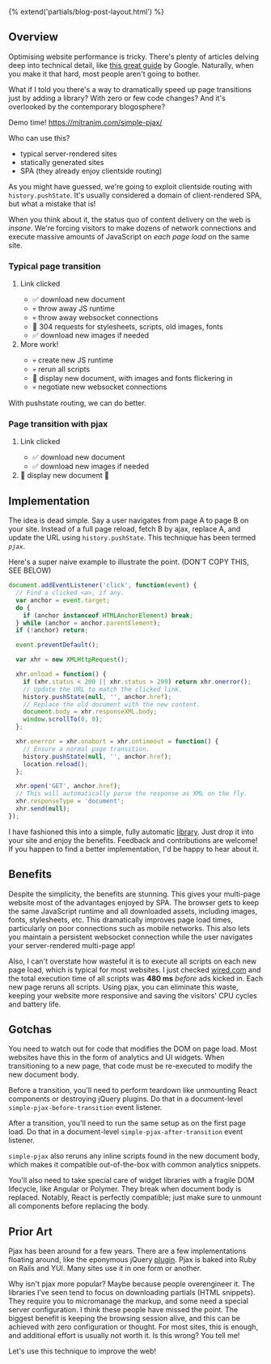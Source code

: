 {% extend('partials/blog-post-layout.html') %}

## Overview

Optimising website performance is tricky. There's plenty of articles delving
deep into technical detail, like
[this great guide](https://developers.google.com/web/fundamentals/performance/critical-rendering-path/analyzing-crp?hl=en)
by Google. Naturally, when you make it that
hard, most people aren't going to bother.

What if I told you there's a way to dramatically speed up page transitions
just by adding a library? With zero or few code changes? And it's overlooked by
the contemporary blogosphere?

<p class="text-larger">
  <span>Demo time!</span>
  <a href="https://mitranim.com/simple-pjax/" target="_blank">https://mitranim.com/simple-pjax/</a>
  <a href="https://github.com/Mitranim/simple-pjax" target="_blank" class="fa fa-github inline"></a>
</p>

Who can use this?

<ul class="list-unstyled">
  <li><span class="fa fa-check text-blue"></span> typical server-rendered sites</li>
  <li><span class="fa fa-check text-blue"></span> statically generated sites</li>
  <li><span class="fa fa-times text-red"></span> SPA (they already enjoy clientside routing)</li>
</ul>

As you might have guessed, we're going to exploit clientside routing with
`history.pushState`. It's usually considered a domain of client-rendered SPA,
but what a mistake that is!

When you think about it, the status quo of content delivery on the web is
_insane_. We're forcing visitors to make dozens of network connections and
execute massive amounts of JavaScript on _each page load_ on the same site.

<h3>
  <span class="fa fa-thumbs-o-down"></span>
  <span>Typical page transition</span>
</h3>

<ol>
  <li>Link clicked</li>

  <ul class="list-unstyled">
    <li>✅ download new document
    <li>💀 throw away JS runtime
    <li>💀 throw away websocket connections
    <li>💩 304 requests for stylesheets, scripts, old images, fonts</li>
    <li>✅ download new images if needed</li>
  </ul>

  <li>More work!</li>
  <ul class="list-unstyled">
    <li>💀 create new JS runtime</li>
    <li>💀 rerun all scripts</li>
    <li>🎂 display new document, with images and fonts flickering in</li>
    <li>💀 negotiate new websocket connections</li>
  </ul>
</ol>

With pushstate routing, we can do better.

<h3>
  <span class="fa fa-thumbs-o-up"></span>
  <span>Page transition with pjax</span>
</h3>

<ol>
  <li>Link clicked</li>

  <ul class="list-unstyled">
    <li>✅ download new document</li>
    <li>✅ download new images if needed</li>
  </ul>

  <li>🎂 display new document 🎉</li>
</ol>

## Implementation

The idea is dead simple. Say a user navigates from page A to page B on your site.
Instead of a full page reload, fetch B by ajax, replace A, and update the URL
using `history.pushState`. This technique has been termed _`pjax`_.

Here's a super naive example to illustrate the point. (DON'T COPY THIS, SEE BELOW)

```javascript
document.addEventListener('click', function(event) {
  // Find a clicked <a>, if any.
  var anchor = event.target;
  do {
    if (anchor instanceof HTMLAnchorElement) break;
  } while (anchor = anchor.parentElement);
  if (!anchor) return;

  event.preventDefault();

  var xhr = new XMLHttpRequest();

  xhr.onload = function() {
    if (xhr.status < 200 || xhr.status > 299) return xhr.onerror();
    // Update the URL to match the clicked link.
    history.pushState(null, '', anchor.href);
    // Replace the old document with the new content.
    document.body = xhr.responseXML.body;
    window.scrollTo(0, 0);
  };

  xhr.onerror = xhr.onabort = xhr.ontimeout = function() {
    // Ensure a normal page transition.
    history.pushState(null, '', anchor.href);
    location.reload();
  };

  xhr.open('GET', anchor.href);
  // This will automatically parse the response as XML on the fly.
  xhr.responseType = 'document';
  xhr.send(null);
});
```

I have fashioned this into a simple, fully automatic
[library](https://github.com/Mitranim/simple-pjax). Just drop it into your site
and enjoy the benefits. Feedback and contributions are welcome! If you happen to
find a better implementation, I'd be happy to hear about it.

## Benefits

Despite the simplicity, the benefits are stunning. This gives your multi-page
website most of the advantages enjoyed by SPA. The browser gets to keep the same
JavaScript runtime and all downloaded assets, including images, fonts,
stylesheets, etc. This dramatically improves page load times, particularly on
poor connections such as mobile networks. This also lets you maintain a
persistent websocket connection while the user navigates your server-rendered
multi-page app!

Also, I can't overstate how wasteful it is to execute all scripts on each new
page load, which is typical for most websites. I just checked
[wired.com](http://wired.com) and the total execution time of all scripts was
**480 ms** _before_ ads kicked in. Each new page reruns all scripts. Using pjax,
you can eliminate this waste, keeping your website more responsive and saving
the visitors' CPU cycles and battery life.

## Gotchas

You need to watch out for code that modifies the DOM on page load. Most websites
have this in the form of analytics and UI widgets. When transitioning to a new
page, that code must be re-executed to modify the new document body.

Before a transition, you'll need to perform teardown like unmounting React
components or destroying jQuery plugins. Do that in a document-level
`simple-pjax-before-transition` event listener.

After a transition, you'll need to run the same setup as on the first page load.
Do that in a document-level `simple-pjax-after-transition` event listener.

`simple-pjax` also reruns any inline scripts found in the new document body,
which makes it compatible out-of-the-box with common analytics snippets.

You'll also need to take special care of widget libraries with a fragile DOM
lifecycle, like Angular or Polymer. They break when document body is replaced.
Notably, React is perfectly compatible; just make sure to unmount all components
before replacing the body.

## Prior Art

Pjax has been around for a few years. There are a few implementations floating
around, like the eponymous jQuery [plugin](https://github.com/defunkt/jquery-pjax).
Pjax is baked into Ruby on Rails and YUI. Many sites use it in one form or another.

Why isn't pjax more popular? Maybe because people overengineer it. The libraries
I've seen tend to focus on downloading partials (HTML snippets). They require
you to micromanage the markup, and some need a special server configuration. I
think these people have missed the point. The biggest benefit is keeping the
browsing session alive, and this can be achieved with zero configuration or
thought. For most sites, this is enough, and additional effort is usually
not worth it. Is this wrong? You tell me!

Let's use this technique to improve the web!
